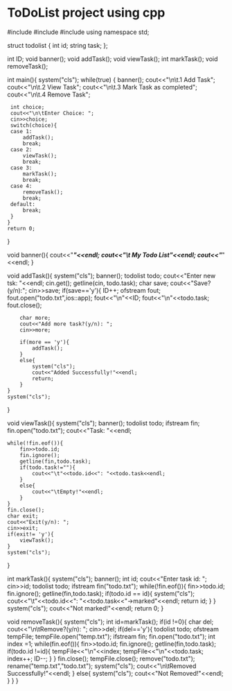 # ToDoList project using cpp

#include<iostream>
#include<string>
#include<fstream>
using namespace std;

struct todolist
{
    int id;
    string task;
};

int ID;
void banner();
void addTask();
void viewTask();
int  markTask();
void removeTask();


int main(){
    system("cls");
    while(true)
    {
     banner();
     cout<<"\n\t.1 Add Task";
     cout<<"\n\t.2 View Task";
     cout<<"\n\t.3 Mark Task as completed";
     cout<<"\n\t.4 Remove Task";

     int choice;
     cout<<"\n\tEnter Choice: ";
     cin>>choice;
     switch(choice){
     case 1:
         addTask();
         break;
     case 2:
         viewTask();
         break;
     case 3:
         markTask();
         break;
     case 4:
         removeTask();
         break;
     default:
         break;
     }
    }
    return 0;
}

void banner(){
    cout<<"_______________________________"<<endl;
    cout<<"\t  My Todo List"<<endl;
    cout<<"_______________________________"<<endl;
}

void addTask(){
    system("cls");
    banner();
    todolist todo;
    cout<<"Enter new tsk: "<<endl;
    cin.get();
    getline(cin, todo.task);
    char save;
    cout<<"Save?(y/n):";
    cin>>save;
    if(save=='y'){
        ID++;
        ofstream fout;
        fout.open("todo.txt",ios::app);
        fout<<"\n"<<ID;
        fout<<"\n"<<todo.task;
        fout.close();

        char more;
        cout<<"Add more task?(y/n): ";
        cin>>more;

        if(more == 'y'){
            addTask();
        }
        else{
            system("cls");
            cout<<"Added Successfully!"<<endl;
            return;
        }
    }
    system("cls");
}

void viewTask(){
    system("cls");
    banner();
    todolist todo;
    ifstream fin;
    fin.open("todo.txt");
    cout<<"Task: "<<endl;

    while(!fin.eof()){
        fin>>todo.id;
        fin.ignore();
        getline(fin,todo.task);
        if(todo.task!=""){
            cout<<"\t"<<todo.id<<": "<<todo.task<<endl;
        }
        else{
            cout<<"\tEmpty!"<<endl;
        }
    }
    fin.close();
    char exit;
    cout<<"Exit(y/n): ";
    cin>>exit;
    if(exit!= 'y'){
        viewTask();
    }
    system("cls");
}

int markTask(){
    system("cls");
    banner();
    int id;
    cout<<"Enter task id: ";
    cin>>id;
    todolist todo;
    ifstream fin("todo.txt");
    while(!fin.eof()){
        fin>>todo.id;
        fin.ignore();
        getline(fin,todo.task);
        if(todo.id == id){
            system("cls");
            cout<<"\t"<<todo.id<<": "<<todo.task<<"->marked"<<endl;
            return id;
        }
    }
    system("cls");
    cout<<"Not marked!"<<endl;
    return 0;
}

void removeTask(){
    system("cls");
    int id=markTask();
    if(id !=0){
       char del;
       cout<<"\n\tRemove?(y/n): ";
       cin>>del;
       if(del=='y'){
        todolist todo;
        ofstream tempFile;
        tempFile.open("temp.txt");
        ifstream fin;
        fin.open("todo.txt");
        int index =1;
        while(fin.eof()){
            fin>>todo.id;
            fin.ignore();
            getline(fin,todo.task);
            if(todo.id !=id){
                tempFile<<"\n"<<index;
                tempFile<<"\n"<<todo.task;
                index++;
                ID--;
            }
        }
        fin.close();
        tempFile.close();
        remove("todo.txt");
        rename("temp.txt","todo.txt");
        system("cls");
        cout<<"\n\tRemoved Successfully!"<<endl;
       }
       else{
        system("cls");
        cout<<"Not Removed!"<<endl;
       }
    }
}
